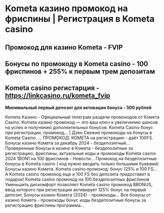 # Kometa казино промокод на фриспины | Регистрация в Kometa casino

## Промокод для казино Kometa - FVIP

## Бонусы по промокоду в Kometa casino - 100 фриспинов + 255% к первым трем депозитам

## Kometa casino регистарция - https://linkcasino.ru/kometa_fvip

**Минимальный первый депозит для активации бонуса - 500 рублей**


Kometa Казино - Официальный телеграм раздачи промокодов от Комета Casino.
Kometa казино промокод — это ваш ключ к увеличению шансов на успех и получению дополнительных бонусов.
Kometa Casino бонус при регистрации, промокод... | Дзен
Свежие промокоды на бонусы в Kometa Casino. ... ПРОМОКОД: KOMETA на регистрацию - даёт 100FS.
Бонусы казино Комета за декабрь 2024 - бездепозитный...
Проверенные бонусы в казино в Комета - бездепозитные за регистрацию, фриспины, актуальные коды и промокоды
Kometa casino 2024 1BON1 на 100 фриспинов - Новости...
Промокод на бездепозитные бонусы в Kometa casino ( код нужно вводить только большими буквами) Бонусы казино Комета.
Kometa casino промокод: бонус 125% и 100 FS...
А Kometa casino промокод еще и 100 FS без депозита предоставит в подарок!
Kometa casino промокод на 100 бездепозитных фриспинов
Уменьшить дискомфорт позволяет Kometa casino промокод BBONUS, ввод которого при регистрации активирует 125% бонус на первый депозит.
Бонусы казино Комета (2024) - промокоды...
Все бонусы от казино Комета - промокоды бонус коды бездепозитные бонусы за регистрацию фриспины программа...
